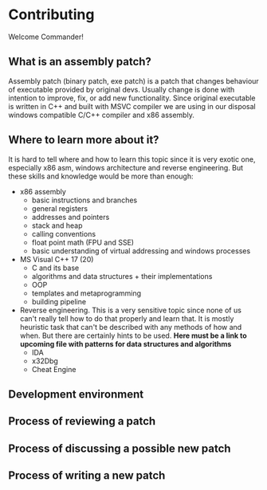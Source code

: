 # Contributing

Welcome Commander!

## What is an assembly patch?

Assembly patch (binary patch, exe patch) is a patch that changes behaviour of executable provided by original devs.
Usually change is done with intention to improve, fix, or add new functionality. Since original executable is written in C++ and built with MSVC compiler we are using in our disposal windows compatible C/C++ compiler and x86 assembly.

## Where to learn more about it?

It is hard to tell where and how to learn this topic since it is very exotic one, especially x86 asm, windows architecture and reverse engineering.
But these skills and knowledge would be more than enough:

* x86 assembly
  * basic instructions and branches
  * general registers
  * addresses and pointers
  * stack and heap
  * calling conventions
  * float point math (FPU and SSE)
  * basic understanding of virtual addressing and windows processes
* MS Visual C++ 17 (20)
  * C and its base
  * algorithms and data structures + their implementations
  * OOP
  * templates and metaprogramming
  * building pipeline
* Reverse engineering. This is a very sensitive topic since none of us can't really tell how to do that properly and learn that. It is mostly heuristic task that can't be described with any methods of how and when. But there are certainly hints to be used. **Here must be a link to upcoming file with patterns for data structures and algorithms**
  * IDA
  * x32Dbg
  * Cheat Engine

## Development environment

## Process of reviewing a patch

## Process of discussing a possible new patch

## Process of writing a new patch
